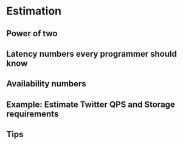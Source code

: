 # Estimation

## Power of two

## Latency numbers every programmer should know

## Availability numbers

## Example: Estimate Twitter QPS and Storage requirements

## Tips
